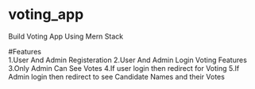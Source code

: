 # voting_app
Build Voting App Using Mern Stack  

#Features  
1.User And Admin Registeration 
2.User And Admin Login Voting Features 
3.Only Admin Can See Votes 
4.If user login then redirect for Voting 
5.If Admin login then redirect to see Candidate Names and their Votes 
